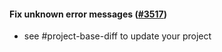 #### Fix unknown error messages ([#3517](https://github.com/shopsys/shopsys/pull/3517))

-   see #project-base-diff to update your project
